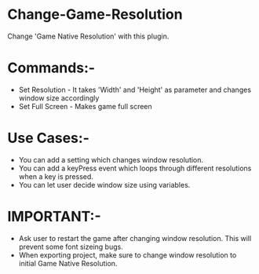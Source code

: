# Change-Game-Resolution
Change 'Game Native Resolution' with this plugin.

# Commands:-
- Set Resolution - It takes 'Width' and 'Height' as parameter and changes window size accordingly
- Set Full Screen - Makes game full screen

# Use Cases:-
- You can add a setting which changes window resolution.
- You can add a keyPress event which loops through different resolutions when a key is pressed.
- You can let user decide window size using variables.

# IMPORTANT:-
- Ask user to restart the game after changing window resolution. This will prevent some font sizeing bugs.
- When exporting project, make sure to change window resolution to initial Game Native Resolution.
